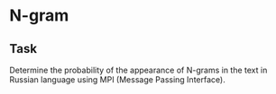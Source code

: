 # N-gram

## Task

Determine the probability of the appearance of N-grams in the text 
in Russian language using MPI (Message Passing Interface).
